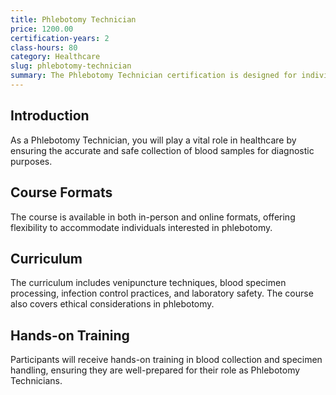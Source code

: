 ```yaml
---
title: Phlebotomy Technician
price: 1200.00
certification-years: 2
class-hours: 80
category: Healthcare
slug: phlebotomy-technician
summary: The Phlebotomy Technician certification is designed for individuals pursuing a career in blood collection and specimen handling. This comprehensive course covers venipuncture techniques, specimen processing, and infection control. It equips candidates with the skills needed to collect and handle blood samples safely and efficiently.
---
```


## Introduction

As a Phlebotomy Technician, you will play a vital role in healthcare by ensuring the accurate and safe collection of blood samples for diagnostic purposes.

## Course Formats

The course is available in both in-person and online formats, offering flexibility to accommodate individuals interested in phlebotomy.

## Curriculum

The curriculum includes venipuncture techniques, blood specimen processing, infection control practices, and laboratory safety. The course also covers ethical considerations in phlebotomy.

## Hands-on Training

Participants will receive hands-on training in blood collection and specimen handling, ensuring they are well-prepared for their role as Phlebotomy Technicians.


